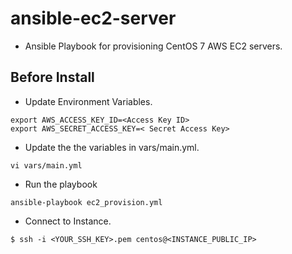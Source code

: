 # ansible-ec2-server

- Ansible Playbook for provisioning CentOS 7 AWS EC2 servers.

## Before Install

- Update Environment Variables.
```
export AWS_ACCESS_KEY_ID=<Access Key ID>
export AWS_SECRET_ACCESS_KEY=< Secret Access Key>
```

- Update the the variables in vars/main.yml.
```
vi vars/main.yml
```

   - Run the playbook
```
ansible-playbook ec2_provision.yml
```

   - Connect to Instance.
```
$ ssh -i <YOUR_SSH_KEY>.pem centos@<INSTANCE_PUBLIC_IP>
```
